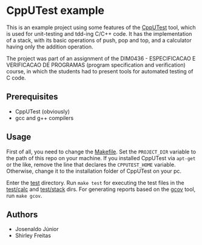 # CppUTest example

This is an example project using some features of the [CppUTest](https://cpputest.github.io/) tool, which is used for unit-testing and tdd-ing C/C++ code. It has the implementation of a stack, with its basic operations of push, pop and top, and a calculator having only the addition operation.

The project was part of an assignment of the DIM0436 - ESPECIFICACAO E VERIFICACAO DE PROGRAMAS (program specification and verification) course, in which the students had to present tools for automated testing of C code.

## Prerequisites

* CppUTest (obviously)
* gcc and g++ compilers

## Usage

First of all, you need to change the [Makefile](test/Makefile). Set the `PROJECT_DIR` variable to the path of this repo on your machine. If you installed CppUTest via `apt-get` or the like, remove the line that declares the `CPPUTEST_HOME` variable. Otherwise, change it to the installation folder of CppUTest on your pc.

Enter the [test](test/) directory. Run `make test` for executing the test files in the [test/calc](test/calc) and [test/stack](test/stack) dirs. For generating reports based on the [gcov](https://gcc.gnu.org/onlinedocs/gcc/Gcov.html) tool, run `make gcov`.

## Authors

* Josenaldo Júnior
* Shirley Freitas